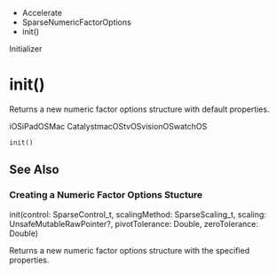 

- Accelerate
- SparseNumericFactorOptions
-  init() 

Initializer

# init()

Returns a new numeric factor options structure with default properties.

iOSiPadOSMac CatalystmacOStvOSvisionOSwatchOS

``` source
init()
```

## See Also

### Creating a Numeric Factor Options Stucture

init(control: SparseControl_t, scalingMethod: SparseScaling_t, scaling: UnsafeMutableRawPointer?, pivotTolerance: Double, zeroTolerance: Double)

Returns a new numeric factor options structure with the specified properties.

